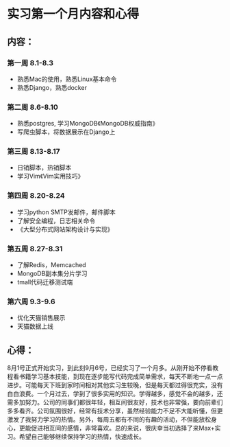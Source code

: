 # 实习第一个月内容和心得

## 内容：
### 第一周 8.1-8.3
- 熟悉Mac的使用，熟悉Linux基本命令
- 熟悉Django，熟悉docker

### 第二周 8.6-8.10
- 熟悉postgres, 学习MongoDB《MongoDB权威指南》
- 写爬虫脚本，将数据展示在Django上

### 第三周 8.13-8.17
- 日销脚本，热销脚本
- 学习Vim《Vim实用技巧》

### 第四周 8.20-8.24
- 学习python SMTP发邮件，邮件脚本
- 了解安全编程，日志相关命令
- 《大型分布式网站架构设计与实现》

### 第五周 8.27-8.31
- 了解Redis，Memcached
- MongoDB副本集分片学习
- tmall代码迁移测试端

### 第六周 9.3-9.6
- 优化天猫销售展示
- 天猫数据上线

## 心得：
8月1号正式开始实习，到此刻9月6号，已经实习了一个月多。从刚开始不停看教程看书籍学习基本技能，到现在逐步能写代码完成简单需求，每天不断地一点一点进步。可能每天下班到家时间相对其他实习生较晚，但是每天都过得很充实，没有白白浪费。一个月过去，学到了很多实用的知识。学得越多，感觉不会的越多，还需多加努力。公司的同事们都很年轻，相互间很友好，技术也非常强，要向前辈们多多看齐。公司氛围很好，经常有技术分享，虽然经验能力不足不大能听懂，但更激发了我努力学习的热情。另外，每周五都有不同的有趣的活动，不但能放松身心，更能促进相互间的感情，非常喜欢。总的来说，很庆幸当初选择了来Max+实习。希望自己能够继续保持学习的热情，快速成长。


